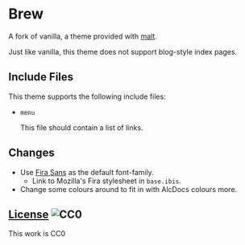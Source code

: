 # Brew

A fork of vanilla, a theme provided with [malt](https://github.com/dmulholland/malt).

Just like vanilla, this theme does not support blog-style index pages.

## Include Files

This theme supports the following include files:

* `menu`

  This file should contain a list of links.

## Changes

- Use [Fira Sans](https://github.com/mozilla/Fira) as the default font-family.
  - Link to Mozilla's Fira stylesheet in `base.ibis`.
- Change some colours around to fit in with AlcDocs colours more.

## [License](LICENSE) ![CC0](http://i.creativecommons.org/p/mark/1.0/88x31.png)

This work is CC0
